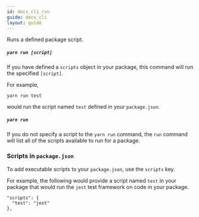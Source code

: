 ```yaml
---
id: docs_cli_run
guide: docs_cli
layout: guide
---
```


Runs a defined package script.

##### `yarn run [script]` <a class="toc" id="toc-yarn-run-script" href="#toc-yarn-run-script"></a>

If you have defined a `scripts` object in your package, this command will run the specified `[script]`.

For example,

```
yarn run test
```

would run the script named `test` defined in your `package.json`.

##### `yarn run` <a class="toc" id="toc-yarn-run" href="#toc-yarn-run"></a>

If you do not specify a script to the `yarn run` command, the `run` command will list all of the scripts available to run for a package.

### Scripts in `package.json` <a class="toc" id="toc-scripts-in-package-json" href="#toc-scripts-in-package-json"></a>

To add executable scripts to your `package.json`, use the `scripts` key.

For example, the following would provide a script named `test` in your package that would run the `jest` test framework on code in your package.

```
"scripts": {
  "test": "jest"
},
```
